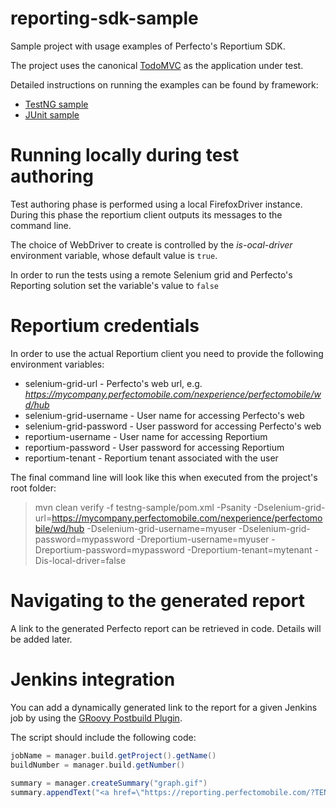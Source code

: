 # reporting-sdk-sample
Sample project with usage examples of Perfecto's Reportium SDK.

The project uses the canonical [TodoMVC](http://todomvc.com/) as the application under test. 

Detailed instructions on running the examples can be found by framework:

- [TestNG sample](testng-sample/README.md)
- [JUnit sample](junit-sample/README.md)

# Running locally during test authoring
Test authoring phase is performed using a local FirefoxDriver instance. During this phase the reportium client outputs its messages to the command line.

The choice of WebDriver to create is controlled by the _is-ocal-driver_ environment variable, whose default value is <code>true</code>.

In order to run the tests using a remote Selenium grid and Perfecto's Reporting solution set the variable's value to <code>false</code>

# Reportium credentials
In order to use the actual Reportium client you need to provide the following environment variables:

- selenium-grid-url - Perfecto's web url, e.g. _https://mycompany.perfectomobile.com/nexperience/perfectomobile/wd/hub_
- selenium-grid-username - User name for accessing Perfecto's web
- selenium-grid-password - User password for accessing Perfecto's web
- reportium-username - User name for accessing Reportium
- reportium-password - User password for accessing Reportium
- reportium-tenant - Reportium tenant associated with the user

The final command line will look like this when executed from the project's root folder:

> mvn clean verify -f testng-sample/pom.xml -Psanity -Dselenium-grid-url=https://mycompany.perfectomobile.com/nexperience/perfectomobile/wd/hub -Dselenium-grid-username=myuser -Dselenium-grid-password=mypassword -Dreportium-username=myuser -Dreportium-password=mypassword -Dreportium-tenant=mytenant -Dis-local-driver=false

# Navigating to the generated report
A link to the generated Perfecto report can be retrieved in code. 
Details will be added later. 

# Jenkins integration
You can add a dynamically generated link to the report for a given Jenkins job by using the [GRoovy Postbuild Plugin](https://wiki.jenkins-ci.org/display/JENKINS/Groovy+Postbuild+Plugin).
 
The script should include the following code:

```groovy
jobName = manager.build.getProject().getName()
buildNumber = manager.build.getNumber()
 
summary = manager.createSummary("graph.gif")
summary.appendText("<a href=\"https://reporting.perfectomobile.com/?TENANTID=10000001&jobName=${jobName}&jobNumber=${buildNumber}\">Perfecto Test Report</a>", false)
```


